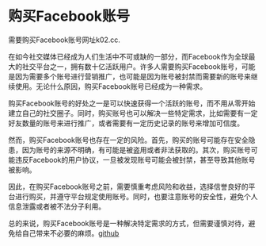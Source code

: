 # 购买Facebook账号

需要购买Facebook账号网址k02.cc.

在如今社交媒体已经成为人们生活中不可或缺的一部分，而Facebook作为全球最大的社交平台之一，拥有数十亿活跃用户。许多人需要购买Facebook账号，可能是因为需要多个账号进行营销推广，也可能是因为账号被封禁而需要新的账号来继续使用。无论什么原因，购买Facebook账号已经成为一种需求。

购买Facebook账号的好处之一是可以快速获得一个活跃的账号，而不用从零开始建立自己的社交圈子。同时，购买账号也可以解决一些特定需求，比如需要有一定好友数量的账号来进行推广，或者需要有一定历史记录的账号来增加可信度。

然而，购买Facebook账号也存在一定的风险。首先，购买的账号可能存在安全隐患，因为账号的来源不明确，有可能是被盗用或者非法获取的。其次，购买账号可能违反Facebook的用户协议，一旦被发现账号可能会被封禁，甚至导致其他账号被影响。

因此，在购买Facebook账号之前，需要慎重考虑风险和收益，选择信誉良好的平台进行购买，并遵守平台规定使用账号。同时，也要注意账号的安全性，避免个人信息泄露或者被不法分子利用。

总的来说，购买Facebook账号是一种解决特定需求的方式，但需要谨慎对待，避免给自己带来不必要的麻烦。[github](https://github.com)